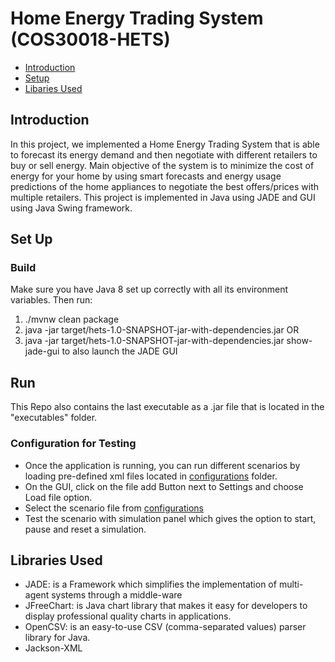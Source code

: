 # Home Energy Trading System (COS30018-HETS)


* [Introduction](#introduction)
* [Setup](#setup)
* [Libaries Used](#libraries-used)

## Introduction

In this project, we implemented a Home Energy Trading System that is able to forecast its energy demand
and then negotiate with different retailers to buy or sell energy. Main objective of the system is to
minimize the cost of energy for your home by using smart forecasts and energy usage predictions of the
home appliances to negotiate the best offers/prices with multiple retailers. This project is implemented
in Java using JADE and GUI using Java Swing framework.

## Set Up

### Build

Make sure you have Java 8 set up correctly with all its environment variables. Then run:
 
1. ./mvnw clean package
2. java -jar target/hets-1.0-SNAPSHOT-jar-with-dependencies.jar OR
3. java -jar target/hets-1.0-SNAPSHOT-jar-with-dependencies.jar show-jade-gui to also launch the JADE GUI

## Run
This Repo also contains the last executable as a .jar file that is located in the "executables" folder.

### Configuration for Testing

* Once the application is running, you can run different scenarios by loading pre-defined xml files located in [configurations](configurations) folder.
* On the GUI, click on the file add Button next to Settings and choose Load file option. 
* Select the scenario file from [configurations](configurations)
* Test the scenario with simulation panel which gives the option to start, pause and reset a simulation.


## Libraries Used

 * JADE:  is a Framework which simplifies the implementation of multi-agent systems through a middle-ware
 * JFreeChart:  is Java chart library that makes it easy for developers to display professional quality charts in applications.
 * OpenCSV:  is an easy-to-use CSV (comma-separated values) parser library for Java.
 * Jackson-XML


	

